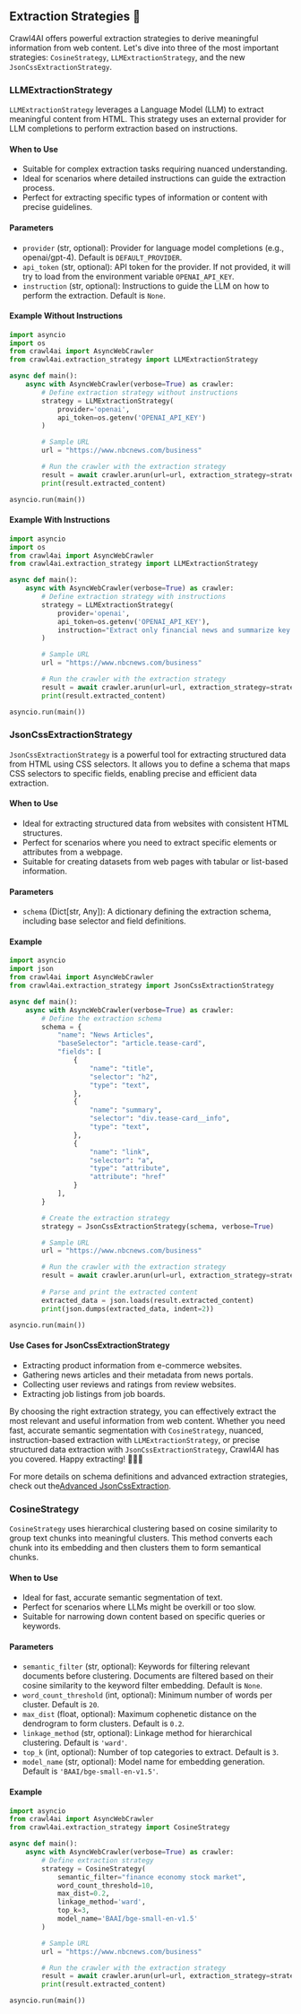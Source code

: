 ## Extraction Strategies 🧠

Crawl4AI offers powerful extraction strategies to derive meaningful information from web content. Let's dive into three of the most important strategies: `CosineStrategy`, `LLMExtractionStrategy`, and the new `JsonCssExtractionStrategy`.

### LLMExtractionStrategy

`LLMExtractionStrategy` leverages a Language Model (LLM) to extract meaningful content from HTML. This strategy uses an external provider for LLM completions to perform extraction based on instructions.

#### When to Use
- Suitable for complex extraction tasks requiring nuanced understanding.
- Ideal for scenarios where detailed instructions can guide the extraction process.
- Perfect for extracting specific types of information or content with precise guidelines.

#### Parameters
- `provider` (str, optional): Provider for language model completions (e.g., openai/gpt-4). Default is `DEFAULT_PROVIDER`.
- `api_token` (str, optional): API token for the provider. If not provided, it will try to load from the environment variable `OPENAI_API_KEY`.
- `instruction` (str, optional): Instructions to guide the LLM on how to perform the extraction. Default is `None`.

#### Example Without Instructions
```python
import asyncio
import os
from crawl4ai import AsyncWebCrawler
from crawl4ai.extraction_strategy import LLMExtractionStrategy

async def main():
    async with AsyncWebCrawler(verbose=True) as crawler:
        # Define extraction strategy without instructions
        strategy = LLMExtractionStrategy(
            provider='openai',
            api_token=os.getenv('OPENAI_API_KEY')
        )

        # Sample URL
        url = "https://www.nbcnews.com/business"

        # Run the crawler with the extraction strategy
        result = await crawler.arun(url=url, extraction_strategy=strategy)
        print(result.extracted_content)

asyncio.run(main())
```

#### Example With Instructions
```python
import asyncio
import os
from crawl4ai import AsyncWebCrawler
from crawl4ai.extraction_strategy import LLMExtractionStrategy

async def main():
    async with AsyncWebCrawler(verbose=True) as crawler:
        # Define extraction strategy with instructions
        strategy = LLMExtractionStrategy(
            provider='openai',
            api_token=os.getenv('OPENAI_API_KEY'),
            instruction="Extract only financial news and summarize key points."
        )

        # Sample URL
        url = "https://www.nbcnews.com/business"

        # Run the crawler with the extraction strategy
        result = await crawler.arun(url=url, extraction_strategy=strategy)
        print(result.extracted_content)

asyncio.run(main())
```

### JsonCssExtractionStrategy

`JsonCssExtractionStrategy` is a powerful tool for extracting structured data from HTML using CSS selectors. It allows you to define a schema that maps CSS selectors to specific fields, enabling precise and efficient data extraction.

#### When to Use
- Ideal for extracting structured data from websites with consistent HTML structures.
- Perfect for scenarios where you need to extract specific elements or attributes from a webpage.
- Suitable for creating datasets from web pages with tabular or list-based information.

#### Parameters
- `schema` (Dict[str, Any]): A dictionary defining the extraction schema, including base selector and field definitions.

#### Example
```python
import asyncio
import json
from crawl4ai import AsyncWebCrawler
from crawl4ai.extraction_strategy import JsonCssExtractionStrategy

async def main():
    async with AsyncWebCrawler(verbose=True) as crawler:
        # Define the extraction schema
        schema = {
            "name": "News Articles",
            "baseSelector": "article.tease-card",
            "fields": [
                {
                    "name": "title",
                    "selector": "h2",
                    "type": "text",
                },
                {
                    "name": "summary",
                    "selector": "div.tease-card__info",
                    "type": "text",
                },
                {
                    "name": "link",
                    "selector": "a",
                    "type": "attribute",
                    "attribute": "href"
                }
            ],
        }

        # Create the extraction strategy
        strategy = JsonCssExtractionStrategy(schema, verbose=True)

        # Sample URL
        url = "https://www.nbcnews.com/business"

        # Run the crawler with the extraction strategy
        result = await crawler.arun(url=url, extraction_strategy=strategy)
        
        # Parse and print the extracted content
        extracted_data = json.loads(result.extracted_content)
        print(json.dumps(extracted_data, indent=2))

asyncio.run(main())
```

#### Use Cases for JsonCssExtractionStrategy
- Extracting product information from e-commerce websites.
- Gathering news articles and their metadata from news portals.
- Collecting user reviews and ratings from review websites.
- Extracting job listings from job boards.

By choosing the right extraction strategy, you can effectively extract the most relevant and useful information from web content. Whether you need fast, accurate semantic segmentation with `CosineStrategy`, nuanced, instruction-based extraction with `LLMExtractionStrategy`, or precise structured data extraction with `JsonCssExtractionStrategy`, Crawl4AI has you covered. Happy extracting! 🕵️‍♂️✨

For more details on schema definitions and advanced extraction strategies, check out the[Advanced JsonCssExtraction](../full_details/advanced_jsoncss_extraction.md).


### CosineStrategy

`CosineStrategy` uses hierarchical clustering based on cosine similarity to group text chunks into meaningful clusters. This method converts each chunk into its embedding and then clusters them to form semantical chunks.

#### When to Use
- Ideal for fast, accurate semantic segmentation of text.
- Perfect for scenarios where LLMs might be overkill or too slow.
- Suitable for narrowing down content based on specific queries or keywords.

#### Parameters
- `semantic_filter` (str, optional): Keywords for filtering relevant documents before clustering. Documents are filtered based on their cosine similarity to the keyword filter embedding. Default is `None`.
- `word_count_threshold` (int, optional): Minimum number of words per cluster. Default is `20`.
- `max_dist` (float, optional): Maximum cophenetic distance on the dendrogram to form clusters. Default is `0.2`.
- `linkage_method` (str, optional): Linkage method for hierarchical clustering. Default is `'ward'`.
- `top_k` (int, optional): Number of top categories to extract. Default is `3`.
- `model_name` (str, optional): Model name for embedding generation. Default is `'BAAI/bge-small-en-v1.5'`.

#### Example
```python
import asyncio
from crawl4ai import AsyncWebCrawler
from crawl4ai.extraction_strategy import CosineStrategy

async def main():
    async with AsyncWebCrawler(verbose=True) as crawler:
        # Define extraction strategy
        strategy = CosineStrategy(
            semantic_filter="finance economy stock market",
            word_count_threshold=10,
            max_dist=0.2,
            linkage_method='ward',
            top_k=3,
            model_name='BAAI/bge-small-en-v1.5'
        )

        # Sample URL
        url = "https://www.nbcnews.com/business"

        # Run the crawler with the extraction strategy
        result = await crawler.arun(url=url, extraction_strategy=strategy)
        print(result.extracted_content)

asyncio.run(main())
```
